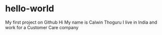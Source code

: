 # hello-world
My first project on Github
Hi My name is Calwin Thoguru
I live in India and work for a Customer Care company
